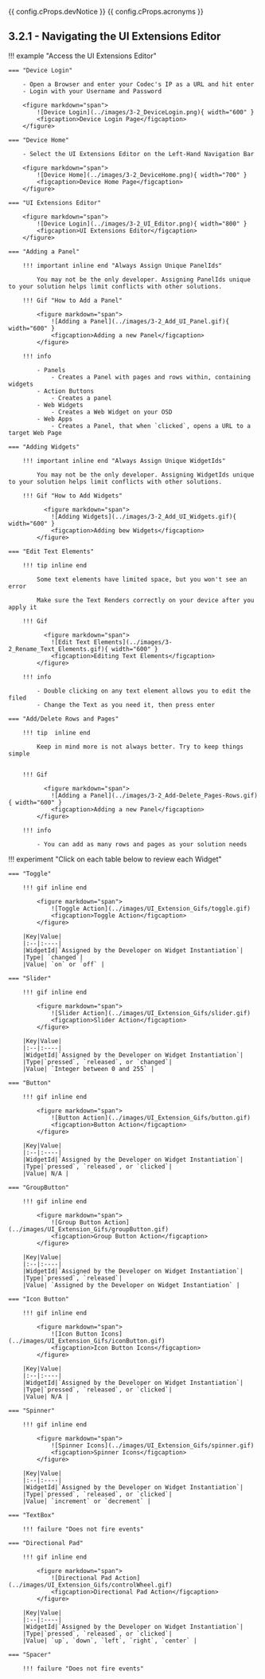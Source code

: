 {{ config.cProps.devNotice }}
{{ config.cProps.acronyms }}
## **3.2.1 - Navigating the UI Extensions Editor**

!!! example "Access the UI Extensions Editor"

    === "Device Login"

        - Open a Browser and enter your Codec's IP as a URL and hit enter
        - Login with your Username and Password

        <figure markdown="span">
            ![Device Login](../images/3-2_DeviceLogin.png){ width="600" }
            <figcaption>Device Login Page</figcaption>
        </figure>

    === "Device Home"

        - Select the UI Extensions Editor on the Left-Hand Navigation Bar

        <figure markdown="span">
            ![Device Home](../images/3-2_DeviceHome.png){ width="700" }
            <figcaption>Device Home Page</figcaption>
        </figure>

    === "UI Extensions Editor"

        <figure markdown="span">
            ![Device Login](../images/3-2_UI_Editor.png){ width="800" }
            <figcaption>UI Extensions Editor</figcaption>
        </figure>

    === "Adding a Panel"

        !!! important inline end "Always Assign Unique PanelIds"

            You may not be the only developer. Assigning PanelIds unique to your solution helps limit conflicts with other solutions.

        !!! Gif "How to Add a Panel"

            <figure markdown="span">
                ![Adding a Panel](../images/3-2_Add_UI_Panel.gif){ width="600" }
                <figcaption>Adding a new Panel</figcaption>
            </figure>

        !!! info

            - Panels
                - Creates a Panel with pages and rows within, containing widgets
            - Action Buttons
                - Creates a panel
            - Web Widgets
                - Creates a Web Widget on your OSD
            - Web Apps
                - Creates a Panel, that when `clicked`, opens a URL to a target Web Page

    === "Adding Widgets"

        !!! important inline end "Always Assign Unique WidgetIds"
        
            You may not be the only developer. Assigning WidgetIds unique to your solution helps limit conflicts with other solutions.

        !!! Gif "How to Add Widgets"

              <figure markdown="span">
                ![Adding Widgets](../images/3-2_Add_UI_Widgets.gif){ width="600" }
                <figcaption>Adding bew Widgets</figcaption>
            </figure>

    === "Edit Text Elements"

        !!! tip inline end

            Some text elements have limited space, but you won't see an error

            Make sure the Text Renders correctly on your device after you apply it

        !!! Gif

              <figure markdown="span">
                ![Edit Text Elements](../images/3-2_Rename_Text_Elements.gif){ width="600" }
                <figcaption>Editing Text Elements</figcaption>
            </figure>

        !!! info

            - Double clicking on any text element allows you to edit the filed
            - Change the Text as you need it, then press enter

    === "Add/Delete Rows and Pages"

        !!! tip  inline end
            
            Keep in mind more is not always better. Try to keep things simple


        !!! Gif

              <figure markdown="span">
                ![Adding a Panel](../images/3-2_Add-Delete_Pages-Rows.gif){ width="600" }
                <figcaption>Adding a new Panel</figcaption>
            </figure>

        !!! info

            - You can add as many rows and pages as your solution needs


!!! experiment "Click on each table below to review each Widget"

    === "Toggle"

        !!! gif inline end

            <figure markdown="span">
                ![Toggle Action](../images/UI_Extension_Gifs/toggle.gif)
                <figcaption>Toggle Action</figcaption>
            </figure>

        |Key|Value|
        |:--|:----|
        |WidgetId|`Assigned by the Developer on Widget Instantiation`|
        |Type| `changed`|
        |Value| `on` or `off` |

    === "Slider"

        !!! gif inline end

            <figure markdown="span">
                ![Slider Action](../images/UI_Extension_Gifs/slider.gif)
                <figcaption>Slider Action</figcaption>
            </figure>

        |Key|Value|
        |:--|:----|
        |WidgetId|`Assigned by the Developer on Widget Instantiation`|
        |Type|`pressed`, `released`, or `changed`|
        |Value| `Integer between 0 and 255` |

    === "Button"

        !!! gif inline end

            <figure markdown="span">
                ![Button Action](../images/UI_Extension_Gifs/button.gif)
                <figcaption>Button Action</figcaption>
            </figure>

        |Key|Value|
        |:--|:----|
        |WidgetId|`Assigned by the Developer on Widget Instantiation`|
        |Type|`pressed`, `released`, or `clicked`|
        |Value| N/A |

    === "GroupButton"

        !!! gif inline end

            <figure markdown="span">
                ![Group Button Action](../images/UI_Extension_Gifs/groupButton.gif)
                <figcaption>Group Button Action</figcaption>
            </figure>

        |Key|Value|
        |:--|:----|
        |WidgetId|`Assigned by the Developer on Widget Instantiation`|
        |Type|`pressed`, `released`|
        |Value| `Assigned by the Developer on Widget Instantiation` |

    === "Icon Button"

        !!! gif inline end

            <figure markdown="span">
                ![Icon Button Icons](../images/UI_Extension_Gifs/iconButton.gif)
                <figcaption>Icon Button Icons</figcaption>
            </figure>

        |Key|Value|
        |:--|:----|
        |WidgetId|`Assigned by the Developer on Widget Instantiation`|
        |Type|`pressed`, `released`, or `clicked`|
        |Value| N/A |

    === "Spinner"

        !!! gif inline end

            <figure markdown="span">
                ![Spinner Icons](../images/UI_Extension_Gifs/spinner.gif)
                <figcaption>Spinner Icons</figcaption>
            </figure>

        |Key|Value|
        |:--|:----|
        |WidgetId|`Assigned by the Developer on Widget Instantiation`|
        |Type|`pressed`, `released`, or `clicked`|
        |Value| `increment` or `decrement` |

    === "TextBox"

        !!! failure "Does not fire events"

    === "Directional Pad"

        !!! gif inline end

            <figure markdown="span">
                ![Directional Pad Action](../images/UI_Extension_Gifs/controlWheel.gif)
                <figcaption>Directional Pad Action</figcaption>
            </figure>

        |Key|Value|
        |:--|:----|
        |WidgetId|`Assigned by the Developer on Widget Instantiation`|
        |Type|`pressed`, `released`, or `clicked`|
        |Value| `up`, `down`, `left`, `right`, `center` |

    === "Spacer"

        !!! failure "Does not fire events"
